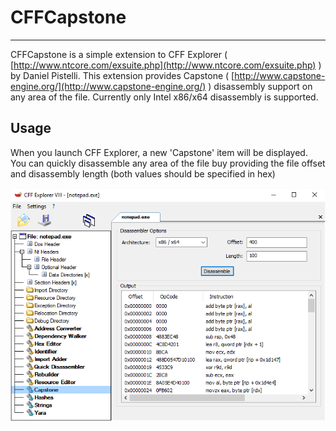 # CFFCapstone #

----------

CFFCapstone is a simple extension to CFF Explorer ( [http://www.ntcore.com/exsuite.php](http://www.ntcore.com/exsuite.php) ) by Daniel Pistelli. This extension provides Capstone ( [http://www.capstone-engine.org/](http://www.capstone-engine.org/) ) disassembly support on any area of the file. Currently only Intel x86/x64 disassembly is supported.

## Usage ##

When you launch CFF Explorer, a new 'Capstone' item will be displayed. You can quickly disassemble any area of the file buy providing the file offset and disassembly length (both values should be specified in hex)

![](https://github.com/bfosterjr/CFFExtensions/raw/master/CFFCapstone/cffcapstone.png)